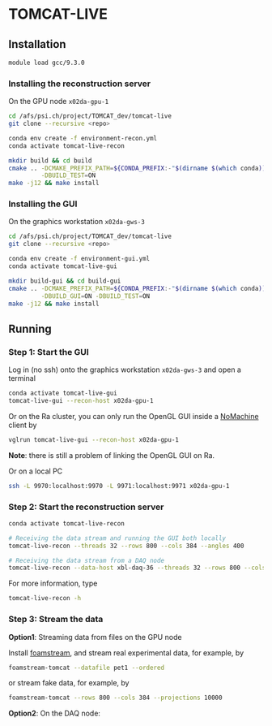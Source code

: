 # TOMCAT-LIVE

## Installation

```sh
module load gcc/9.3.0
```

### Installing the reconstruction server


On the GPU node `x02da-gpu-1`

```sh
cd /afs/psi.ch/project/TOMCAT_dev/tomcat-live
git clone --recursive <repo>

conda env create -f environment-recon.yml
conda activate tomcat-live-recon

mkdir build && cd build
cmake .. -DCMAKE_PREFIX_PATH=${CONDA_PREFIX:-"$(dirname $(which conda))/../"} \
         -DBUILD_TEST=ON 
make -j12 && make install
```

### Installing the GUI

On the graphics workstation `x02da-gws-3`

```sh
cd /afs/psi.ch/project/TOMCAT_dev/tomcat-live
git clone --recursive <repo>

conda env create -f environment-gui.yml
conda activate tomcat-live-gui

mkdir build-gui && cd build-gui
cmake .. -DCMAKE_PREFIX_PATH=${CONDA_PREFIX:-"$(dirname $(which conda))/../"} \
         -DBUILD_GUI=ON -DBUILD_TEST=ON 
make -j12 && make install
```

## Running

### Step 1: Start the GUI 

Log in (no ssh) onto the graphics workstation `x02da-gws-3` and open a terminal
```sh
conda activate tomcat-live-gui
tomcat-live-gui --recon-host x02da-gpu-1
```

Or on the Ra cluster, you can only run the OpenGL GUI inside a [NoMachine](https://www.psi.ch/en/photon-science-data-services/remote-interactive-access
) client by
```sh
vglrun tomcat-live-gui --recon-host x02da-gpu-1
```
**Note**: there is still a problem of linking the OpenGL GUI on Ra.

Or on a local PC
```sh
ssh -L 9970:localhost:9970 -L 9971:localhost:9971 x02da-gpu-1
```

### Step 2: Start the reconstruction server

```sh
conda activate tomcat-live-recon

# Receiving the data stream and running the GUI both locally
tomcat-live-recon --threads 32 --rows 800 --cols 384 --angles 400

# Receiving the data stream from a DAQ node
tomcat-live-recon --data-host xbl-daq-36 --threads 32 --rows 800 --cols 384 --angles 400
```

For more information, type
```sh
tomcat-live-recon -h
```

### Step 3: Stream the data

**Option1**: Streaming data from files on the GPU node

Install [foamstream](https://github.com/zhujun98/foamstream.git), and stream real 
experimental data, for example, by
```sh
foamstream-tomcat --datafile pet1 --ordered
```
or stream fake data, for example, by
```sh
foamstream-tomcat --rows 800 --cols 384 --projections 10000
```

**Option2**: On the DAQ node:

